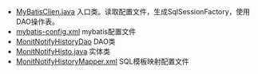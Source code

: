 * [MyBatisClien.java](MyBatisClient.java) 入口类。读取配置文件，生成SqlSessionFactory，使用DAO操作表。
* [mybatis-config.xml](../../../../../conf/mybatis-config.xml)  mybatis配置文件
* [MonitNotifyHistoryDao](dao/MonitNotifyHistoryDao.java) DAO类
* [MonitNotifyHisto.java](entity/MonitNotifyHistory.java) 实体类
* [MonitNotifyHistoryMapper.xml](mapper/MonitNotifyHistoryMapper.xml) SQL模板映射配置文件
